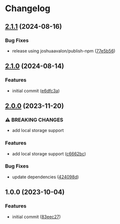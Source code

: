 # Changelog

## [2.1.1](https://github.com/joshuaavalon/fastify-plugins/compare/fastify-plugin-storage-v2.1.0...fastify-plugin-storage-v2.1.1) (2024-08-16)


### Bug Fixes

* release using joshuaavalon/publish-npm ([77e5b56](https://github.com/joshuaavalon/fastify-plugins/commit/77e5b56eaa809b36e5637d946662cd3ec6f3324b))

## [2.1.0](https://github.com/joshuaavalon/fastify-plugins/compare/fastify-plugin-storage-v2.0.0...fastify-plugin-storage-v2.1.0) (2024-08-14)


### Features

* initial commit ([e6dfc3a](https://github.com/joshuaavalon/fastify-plugins/commit/e6dfc3a61794bfb517a1d921f7ae90c2b19693b2))

## [2.0.0](https://github.com/joshuaavalon/fastify-plugin-storage/compare/v1.0.0...v2.0.0) (2023-11-20)


### ⚠ BREAKING CHANGES

* add local storage support

### Features

* add local storage support ([c6662bc](https://github.com/joshuaavalon/fastify-plugin-storage/commit/c6662bcad12709f435d4b19f6595ad91544d998e))


### Bug Fixes

* update dependencies ([424098d](https://github.com/joshuaavalon/fastify-plugin-storage/commit/424098d800e0115e0b0b67331be679bbd2666dea))

## 1.0.0 (2023-10-04)


### Features

* initial commit ([83eec27](https://github.com/joshuaavalon/fastify-plugin-storage/commit/83eec274426592c9b0ca40daa03cae01f7510b84))
